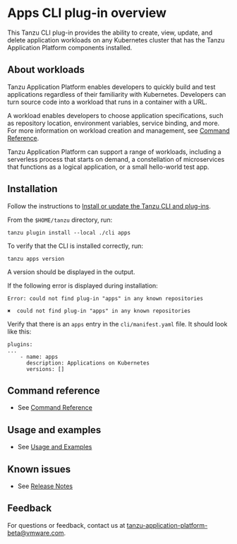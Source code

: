 # Apps CLI plug-in overview

This Tanzu CLI plug-in provides the ability to create, view, update, and delete application workloads on any Kubernetes cluster that has the Tanzu Application Platform components installed.

## <a id='About'></a>About workloads

Tanzu Application Platform enables developers to quickly build and test applications regardless of their familiarity with Kubernetes.
Developers can turn source code into a workload that runs in a container with a URL.

A workload enables developers to choose application specifications, such as repository location, environment variables, service binding, and more.
For more information on workload creation and management, see [Command Reference](command-reference.md).

Tanzu Application Platform can support a range of workloads, including a serverless process that starts on demand, a constellation of microservices that functions as a logical application, or a small hello-world test app.


## <a id='Installation'></a>Installation

Follow the instructions to [Install or update the Tanzu CLI and plug-ins](../../install-general.md#cli-and-plugin).

From the `$HOME/tanzu` directory, run:

```
tanzu plugin install --local ./cli apps
```

To verify that the CLI is installed correctly, run:

```
tanzu apps version
```
A version should be displayed in the output.

If the following error is displayed during installation:
```
Error: could not find plug-in "apps" in any known repositories

✖  could not find plug-in "apps" in any known repositories
```

Verify that there is an `apps` entry in the `cli/manifest.yaml` file. It should look like this:

```
plugins:
...
    - name: apps
      description: Applications on Kubernetes
      versions: []
```
## <a id='command-reference'></a>Command reference

- See [Command Reference](command-reference.md)

## <a id='usage-and-examples'></a>Usage and examples

- See [Usage and Examples](usage.md)

## <a id='known-issues'></a>Known issues

- See [Release Notes](../../release-notes.md)

## <a id='feedback'></a>Feedback

For questions or feedback, contact us at tanzu-application-platform-beta@vmware.com.
